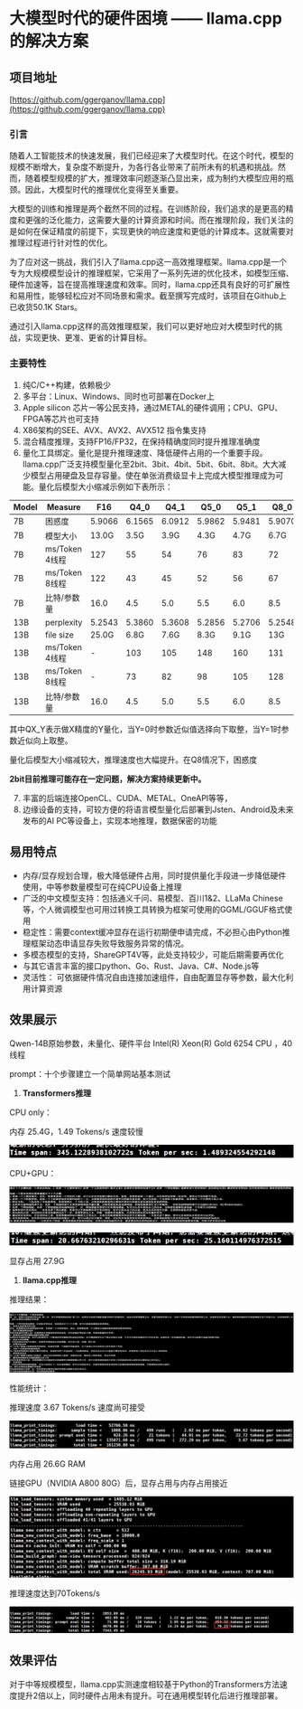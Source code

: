 # 大模型时代的硬件困境 —— llama.cpp的解决方案

## 项目地址
[https://github.com/ggerganov/llama.cpp](https://github.com/ggerganov/llama.cpp)

### 引言

随着人工智能技术的快速发展，我们已经迎来了大模型时代。在这个时代，模型的规模不断增大，复杂度不断提升，为各行各业带来了前所未有的机遇和挑战。然而，随着模型规模的扩大，推理效率问题逐渐凸显出来，成为制约大模型应用的瓶颈。因此，大模型时代的推理优化变得至关重要。

大模型的训练和推理是两个截然不同的过程。在训练阶段，我们追求的是更高的精度和更强的泛化能力，这需要大量的计算资源和时间。而在推理阶段，我们关注的是如何在保证精度的前提下，实现更快的响应速度和更低的计算成本。这就需要对推理过程进行针对性的优化。

为了应对这一挑战，我们引入了llama.cpp这一高效推理框架。llama.cpp是一个专为大规模模型设计的推理框架，它采用了一系列先进的优化技术，如模型压缩、硬件加速等，旨在提高推理速度和效率。同时，llama.cpp还具有良好的可扩展性和易用性，能够轻松应对不同场景和需求。截至撰写完成时，该项目在Github上已收货50.1K Stars。

通过引入llama.cpp这样的高效推理框架，我们可以更好地应对大模型时代的挑战，实现更快、更准、更省的计算目标。

### 主要特性

1. 纯C/C++构建，依赖极少
2. 多平台：Linux、Windows、同时也可部署在Docker上
3. Apple silicon 芯片一等公民支持，通过METAL的硬件调用；CPU、GPU、FPGA等芯片也可支持
4. X86架构的SEE、AVX、AVX2、AVX512 指令集支持
5. 混合精度推理，支持FP16/FP32，在保持精确度同时提升推理准确度
6. 量化工具绑定。量化是提升推理速度、降低硬件占用的一个重要手段。llama.cpp广泛支持模型量化至2bit、3bit、4bit、5bit、6bit、8bit。大大减少模型占用硬盘及显存容量。使在单张消费级显卡上完成大模型推理成为可能。量化后模型大小缩减示例如下表所示：

| Model | Measure | F16 | Q4_0 | Q4_1 | Q5_0 | Q5_1 | Q8_0 |
| --- | --- | --- | --- | --- | --- | --- | --- |
| 7B | 困惑度 | 5.9066 | 6.1565 | 6.0912 | 5.9862 | 5.9481 | 5.9070 |
| 7B | 模型大小 | 13.0G | 3.5G | 3.9G | 4.3G | 4.7G | 6.7G |
| 7B | ms/Token 4线程 | 127 | 55 | 54 | 76 | 83 | 72 |
| 7B | ms/Token 8线程 | 122 | 43 | 45 | 52 | 56 | 67 |
| 7B | 比特/参数量 | 16.0 | 4.5 | 5.0 | 5.5 | 6.0 | 8.5 |
| 13B | perplexity | 5.2543 | 5.3860 | 5.3608 | 5.2856 | 5.2706 | 5.2548 |
| 13B | file size | 25.0G | 6.8G | 7.6G | 8.3G | 9.1G | 13G |
| 13B | ms/Token 4线程 | - | 103 | 105 | 148 | 160 | 131 |
| 13B | ms/Token 8线程 | - | 73 | 82 | 98 | 105 | 128 |
| 13B | 比特/参数量 | 16.0 | 4.5 | 5.0 | 5.5 | 6.0 | 8.5 |

其中QX_Y表示做X精度的Y量化，当Y=0时参数近似值选择向下取整，当Y=1时参数近似向上取整。

量化后模型大小缩减较大，推理速度也大幅提升。在Q8情况下，困惑度

**2bit目前推理可能存在一定问题，解决方案持续更新中。**

7. 丰富的后端连接OpenCL、CUDA、METAL、OneAPI等等，
8. 边缘设备的支持，可较方便的将语言模型量化后部署到Jsten、Android及未来发布的AI PC等设备上，实现本地推理，数据保密的功能

## 易用特点

- 内存/显存规划合理，极大降低硬件占用，同时提供量化手段进一步降低硬件使用，中等参数量模型可在纯CPU设备上推理
- 广泛的中文模型支持：包括通义千问、易模型、百川1&2、LLaMa Chinese等，个人微调模型也可用过转换工具转换为框架可使用的GGML/GGUF格式使用
- 稳定性：需要context缓冲显存在运行初期便申请完成，不必担心由Python推理框架动态申请显存失败导致服务异常的情况。
- 多模态模型的支持，ShareGPT4V等，此处支持较少，可能后期需要再优化
- 与其它语言丰富的接口python、Go、Rust、Java、C#、Node.js等
- 灵活性： 可依据硬件情况自由连接加速组件，自由配置显存等参数，最大化利用计算资源

## 效果展示

Qwen-14B原始参数，未量化、硬件平台 Intel(R) Xeon(R) Gold 6254 CPU ，40线程

prompt：十个步骤建立一个简单网站基本测试

1. **Transformers推理**

CPU only：

内存 25.4G，1.49 Tokens/s 速度较慢

![Untitled](%E5%A4%A7%E6%A8%A1%E5%9E%8B%E6%97%B6%E4%BB%A3%E7%9A%84%E7%A1%AC%E4%BB%B6%E5%9B%B0%E5%A2%83%20llama%20cpp%E7%9A%84%E8%A7%A3%E5%86%B3%E6%96%B9%E6%A1%88%2001aa639047314b2ab39625e79a3eaed3/Untitled.png)

CPU+GPU：

![Untitled](%E5%A4%A7%E6%A8%A1%E5%9E%8B%E6%97%B6%E4%BB%A3%E7%9A%84%E7%A1%AC%E4%BB%B6%E5%9B%B0%E5%A2%83%20llama%20cpp%E7%9A%84%E8%A7%A3%E5%86%B3%E6%96%B9%E6%A1%88%2001aa639047314b2ab39625e79a3eaed3/Untitled%201.png)

![Untitled](%E5%A4%A7%E6%A8%A1%E5%9E%8B%E6%97%B6%E4%BB%A3%E7%9A%84%E7%A1%AC%E4%BB%B6%E5%9B%B0%E5%A2%83%20llama%20cpp%E7%9A%84%E8%A7%A3%E5%86%B3%E6%96%B9%E6%A1%88%2001aa639047314b2ab39625e79a3eaed3/Untitled%202.png)

显存占用 27.9G

1. **llama.cpp推理**

推理结果：

![Untitled](%E5%A4%A7%E6%A8%A1%E5%9E%8B%E6%97%B6%E4%BB%A3%E7%9A%84%E7%A1%AC%E4%BB%B6%E5%9B%B0%E5%A2%83%20llama%20cpp%E7%9A%84%E8%A7%A3%E5%86%B3%E6%96%B9%E6%A1%88%2001aa639047314b2ab39625e79a3eaed3/Untitled%203.png)

性能统计：

推理速度 3.67 Tokens/s 速度尚可接受

![Untitled](%E5%A4%A7%E6%A8%A1%E5%9E%8B%E6%97%B6%E4%BB%A3%E7%9A%84%E7%A1%AC%E4%BB%B6%E5%9B%B0%E5%A2%83%20llama%20cpp%E7%9A%84%E8%A7%A3%E5%86%B3%E6%96%B9%E6%A1%88%2001aa639047314b2ab39625e79a3eaed3/Untitled%204.png)

内存占用 26.6G RAM

链接GPU（NVIDIA A800 80G）后，显存占用与内存占用接近

![Untitled](%E5%A4%A7%E6%A8%A1%E5%9E%8B%E6%97%B6%E4%BB%A3%E7%9A%84%E7%A1%AC%E4%BB%B6%E5%9B%B0%E5%A2%83%20llama%20cpp%E7%9A%84%E8%A7%A3%E5%86%B3%E6%96%B9%E6%A1%88%2001aa639047314b2ab39625e79a3eaed3/Untitled%205.png)

推理速度达到70Tokens/s

![Untitled](%E5%A4%A7%E6%A8%A1%E5%9E%8B%E6%97%B6%E4%BB%A3%E7%9A%84%E7%A1%AC%E4%BB%B6%E5%9B%B0%E5%A2%83%20llama%20cpp%E7%9A%84%E8%A7%A3%E5%86%B3%E6%96%B9%E6%A1%88%2001aa639047314b2ab39625e79a3eaed3/Untitled%206.png)

## 效果评估

对于中等规模模型，llama.cpp实测速度相较基于Python的Transformers方法速度提升2倍以上，同时硬件占用未有提升。可在通用模型转化后进行推理部署。
